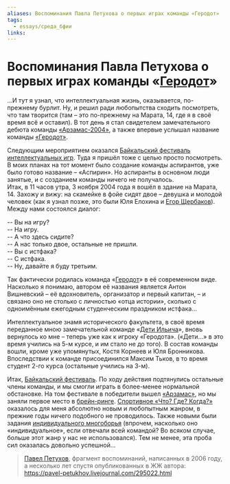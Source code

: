 ```yaml
---
aliases: Воспоминания Павла Петухова о первых играх команды «Геродот»
tags:
  - essays/среда_бфии
links:
---
```

# Воспоминания Павла Петухова о первых играх команды «[Геродот](gerodot.md)»

...И тут я узнал, что интеллектуальная жизнь, оказывается, по-прежнему бурлит. Ну, и решил ради любопытства сходить посмотреть, что там творится (там – это по-прежнему на Марата, 14, где я в своё время всё и оставил). В тот день я стал свидетелем замечательного дебюта команды [«Арзамас-2004»](arzamas_2004.md), а также впервые услышал название команды [«Геродот»](gerodot).  

Следующим мероприятием оказался [Байкальский фестиваль интеллектуальных игр](bfii-03-2004.md). Туда я пришёл тоже с целью просто посмотреть. В моих планах на тот момент было создание команды аспирантов, уже было готово название – «Аспирин». Но аспиранты в основном люди занятые, и с созданием команды ничего не получалось.  
Итак, в 11 часов утра, 3 ноября 2004 года я вошёл в здание на Марата, 14. Захожу и вижу: на скамейке в фойе сидят двое – девушка и молодой человек (как я узнал позже, это были Юля Елохина и [Егор Щербаков](scherbakov_egor.md)). Между нами состоялся диалог:  

-- Вы на игру?  
-- На игру.  
-- А что здесь сидите?  
-- А нас только двое, остальные не пришли.  
-- Вы с истфака?  
-- С истфака.  
-- Ну, давайте я буду третьим.  

Так фактически родилась команда «[Геродот](gerodot.md)» в её современном виде. Насколько я понимаю, автором её названия является Антон Вишневский – её вдохновитель, организатор и первый капитан, – и связано оно не столько с личностью «отца истории», сколько с одноимённым ежегодным студенческим праздником истфака… 

Интеллектуальное знамя исторического факультета, в своё время переданное мною замечательной команде «[Дети Ильича](deti_ilicha)», вновь вернулось ко мне – теперь уже как к игроку «Геродота». («Дети…» в это время учились на 5-м курсе, и им стало не до того). В состав команды вошли, кроме уже упомянутых, Костя Корнеев и Юля Бронникова. Впоследствии к команде присоединился Максим Тьков, в то время студент 2-го курса (остальные учились на 3-м).  

Итак, [Байкальский фестиваль](bfii-03-2004.md). По ходу действия подтянулись остальные члены команды, и мы смогли играть в более-менее нормальной обстановке. На том фестивале в победители вышел [«Арзамас»](arzamas_2004), но мы заняли первое место в [брейн-ринге](speedgame-03-2004.md). [Спортивное «Что? Где? Когда?»](maingame-03-2004.md) оказалось для меня абсолютно новым и любопытным жанром, в прежние годы ничего подобного не проводилось. Также новыми были задания [индивидуального многоборья](multigames-03-2004.md) (впрочем, насколько оно «индивидуальное», если отвечали всей командой? Во всяком случае, больше этот жанр у нас не использовался). Тем не менее, эта проба сил оказалась довольно успешной...

> [Павел Петухов](petuhov_pavel),
фрагмент воспоминаний, написанных в 2006 году, а несколько лет спустя опубликованных в ЖЖ автора: https://pavel-petukhov.livejournal.com/295022.html
